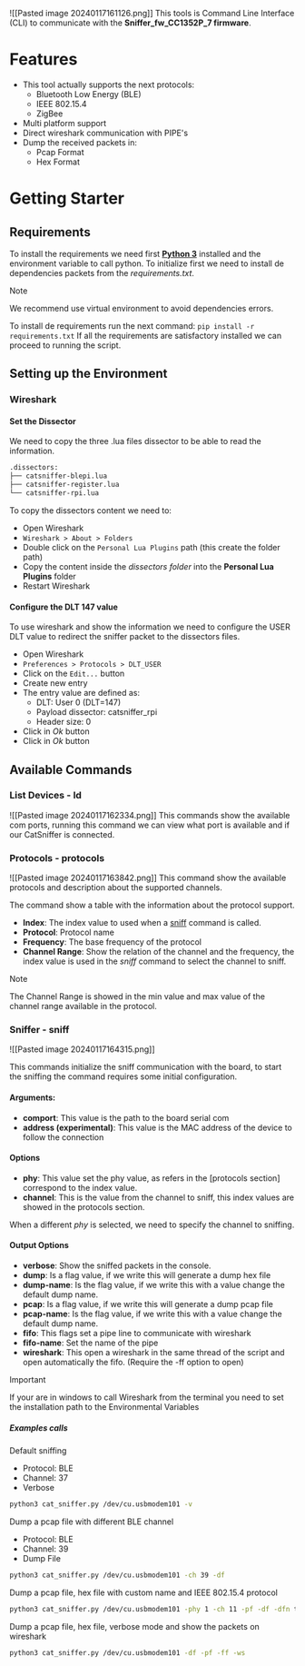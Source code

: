 ![[Pasted image 20240117161126.png]]
This tools is Command Line Interface (CLI) to communicate with the **Sniffer_fw_CC1352P_7 firmware**.
# Features
- This tool actually supports the next protocols:
	- Bluetooth Low Energy (BLE)
	- IEEE 802.15.4
	- ZigBee
- Multi platform support
- Direct wireshark communication with PIPE's
- Dump the received packets in:
	- Pcap Format
	- Hex Format

# Getting Starter
## Requirements
To install the requirements we need first [**Python 3**](https://www.python.org) installed and the environment variable to call python.
To initialize first we need to install de dependencies packets from the *requirements.txt*.

>[!NOTE]
>We recommend use virtual environment to avoid dependencies errors.

To install de requirements run the next command:  `pip install -r requirements.txt`
If all the requirements are satisfactory installed we can proceed to running the script.

## Setting up the Environment

### Wireshark
#### Set the Dissector
We need to copy the three .lua files dissector to be able to read the information.
```bash
.dissectors:
├── catsniffer-blepi.lua
├── catsniffer-register.lua
└── catsniffer-rpi.lua
```

To copy the dissectors content we need to:
- Open Wireshark
- `Wireshark > About > Folders`
- Double click on the `Personal Lua Plugins` path (this create the folder path)
- Copy the content inside the *dissectors folder* into the **Personal Lua Plugins** folder
- Restart Wireshark

#### Configure the DLT 147 value
To use wireshark and show the information we need to configure the USER DLT value to redirect the sniffer packet to the dissectors files.
- Open Wireshark
- `Preferences > Protocols > DLT_USER`
- Click on the `Edit...` button
- Create new entry
- The entry value are defined as:
	- DLT: User 0 (DLT=147)
	- Payload dissector: catsniffer_rpi
	- Header size: 0
- Click in *Ok* button
- Click in *Ok* button
## Available Commands
### List Devices - ld
![[Pasted image 20240117162334.png]]
This commands show the available com ports, running this command we can view what port is available and if our CatSniffer is connected.

### Protocols - protocols
![[Pasted image 20240117163842.png]]
This command show the available protocols and description about the supported channels.

The command show a table with the information about the protocol support.
- **Index**: The index value to used when a [sniff](#) command is called.
- **Protocol**: Protocol name
- **Frequency**: The base frequency of the protocol
- **Channel Range**: Show the relation of the channel and the frequency, the index value is used in the *sniff* command to select the channel to sniff.

>[!NOTE]
>The Channel Range is showed in the min value and max value of the channel range available in the protocol.

### Sniffer - sniff
![[Pasted image 20240117164315.png]]

This commands initialize the sniff communication with the board, to start the sniffing the command requires some initial configuration.

#### Arguments:
- **comport**: This value is the path to the board serial com
- **address (experimental)**: This value is the MAC address of the device to follow the connection

#### Options
- **phy**: This value set the phy value, as refers in the [protocols section] correspond to the index value.
- **channel**: This is the value from the channel to sniff, this index values are showed in the protocols section.

When a different *phy* is selected, we need to specify the channel to sniffing.

#### Output Options
- **verbose**: Show the sniffed packets in the console.
- **dump**: Is a flag value, if we write this will generate a dump hex file
- **dump-name**: Is the flag value, if we write this with a value change the default dump name.
- **pcap**: Is a flag value, if we write this will generate a dump pcap file
- **pcap-name**: Is the flag value, if we write this with a value change the default dump name.
- **fifo**: This flags set a pipe line to communicate with wireshark
- **fifo-name**: Set the name of the pipe
- **wireshark**: This open a wireshark in the same thread of the script and open automatically the fifo. (Require the -ff option to open)

>[!IMPORTANT]
>If your are in windows to call Wireshark from the terminal you need to set the installation path to the Environmental Variables

##### Examples calls
Default sniffing
- Protocol: BLE
- Channel: 37
- Verbose
```bash
python3 cat_sniffer.py /dev/cu.usbmodem101 -v
```

Dump a pcap file with different BLE channel
- Protocol: BLE
- Channel: 39
- Dump File
```bash
python3 cat_sniffer.py /dev/cu.usbmodem101 -ch 39 -df
```

Dump a pcap file, hex file with custom name and IEEE 802.15.4 protocol
```bash
python3 cat_sniffer.py /dev/cu.usbmodem101 -phy 1 -ch 11 -pf -df -dfn test.pcap
```

Dump a pcap file, hex file, verbose mode and show the packets on wireshark
```bash
python3 cat_sniffer.py /dev/cu.usbmodem101 -df -pf -ff -ws
```
